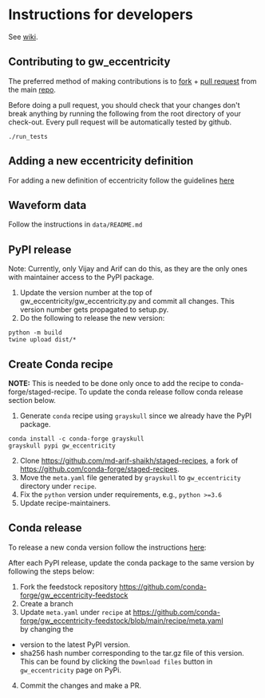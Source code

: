 # Instructions for developers
See [wiki](https://github.com/vijayvarma392/gw_eccentricity/wiki).

## Contributing to gw_eccentricity

The preferred method of making contributions is to
[fork](https://help.github.com/articles/fork-a-repo/) + [pull
request](https://help.github.com/articles/about-pull-requests/) from the main
[repo](https://github.com/vijayvarma392/gw_eccentricity).

Before doing a pull request, you should check that your changes don't break
anything by running the following from the root directory of your check-out.
Every pull request will be automatically tested by github.
```
./run_tests
```

## Adding a new eccentricity definition
For adding a new definition of eccentricity follow the guidelines [here](https://github.com/vijayvarma392/gw_eccentricity/wiki/Adding-new-eccentricity-definitions)

## Waveform data
Follow the instructions in `data/README.md`

## PyPI release
Note: Currently, only Vijay and Arif can do this, as they are the only ones with maintainer access to the PyPI package.
1. Update the version number at the top of gw_eccentricity/gw_eccentricity.py and commit all changes. This version number gets propagated to setup.py.
2. Do the following to release the new version:
```shell
python -m build
twine upload dist/*
```
## Create Conda recipe
**NOTE:** This is needed to be done only once to add the recipe to conda-forge/staged-recipe.
To update the conda release follow conda release section below.
1. Generate `conda` recipe using `grayskull` since we already have the PyPI package.
```shell
conda install -c conda-forge grayskull
grayskull pypi gw_eccentricity
```
2. Clone https://github.com/md-arif-shaikh/staged-recipes, a fork of
   https://github.com/conda-forge/staged-recipes.
3. Move the `meta.yaml` file generated by `grayskull` to `gw_eccentricity`
   directory under `recipe`.
4. Fix the `python` version under requirements, e.g., `python >=3.6`
5. Update recipe-maintainers.

## Conda release
To release a new conda version follow the instructions [here](
https://github.com/conda-forge/gw_eccentricity-feedstock#updating-gw_eccentricity-feedstock):

After each PyPI release, update the conda package to the same version by following the steps below:
1. Fork the feedstock repository https://github.com/conda-forge/gw_eccentricity-feedstock
2. Create a branch
3. Update `meta.yaml` under `recipe` at
 https://github.com/conda-forge/gw_eccentricity-feedstock/blob/main/recipe/meta.yaml<br>
 by changing the
 - version to the latest PyPI version.
 - sha256 hash number corresponding to the tar.gz file of this version. This can be found by clicking the `Download files` button in `gw_eccentricity` page on PyPi.
4. Commit the changes and make a PR.
